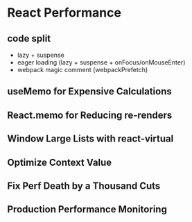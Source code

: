 # React Performance

## code split

- lazy + suspense
- eager loading (lazy + suspense + onFocus/onMouseEnter)
- webpack magic comment (webpackPrefetch)

## useMemo for Expensive Calculations

## React.memo for Reducing re-renders

## Window Large Lists with react-virtual

## Optimize Context Value

## Fix Perf Death by a Thousand Cuts

## Production Performance Monitoring
